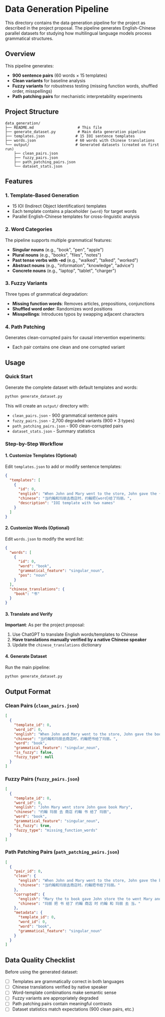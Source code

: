 # Data Generation Pipeline

This directory contains the data generation pipeline for the project as described in the project proposal. The pipeline generates English-Chinese parallel datasets for studying how multilingual language models process grammatical structures.

## Overview

This pipeline generates:
- **900 sentence pairs** (60 words × 15 templates)
- **Clean variants** for baseline analysis
- **Fuzzy variants** for robustness testing (missing function words, shuffled order, misspellings)
- **Path patching pairs** for mechanistic interpretability experiments

## Project Structure

```
data_generation/
├── README.md                    # This file
├── generate_dataset.py          # Main data generation pipeline
├── templates.json              # 15 IOI sentence templates
├── words.json                  # 60 words with Chinese translations
└── output/                     # Generated datasets (created on first run)
    ├── clean_pairs.json
    ├── fuzzy_pairs.json
    ├── path_patching_pairs.json
    └── dataset_stats.json
```

## Features

### 1. Template-Based Generation
- 15 IOI (Indirect Object Identification) templates
- Each template contains a placeholder `{word}` for target words
- Parallel English-Chinese templates for cross-linguistic analysis

### 2. Word Categories
The pipeline supports multiple grammatical features:
- **Singular nouns** (e.g., "book", "pen", "apple")
- **Plural nouns** (e.g., "books", "files", "notes")
- **Past tense verbs with -ed** (e.g., "walked", "talked", "worked")
- **Abstract nouns** (e.g., "information", "knowledge", "advice")
- **Concrete nouns** (e.g., "laptop", "tablet", "charger")

### 3. Fuzzy Variants
Three types of grammatical degradation:
- **Missing function words**: Removes articles, prepositions, conjunctions
- **Shuffled word order**: Randomizes word positions
- **Misspellings**: Introduces typos by swapping adjacent characters

### 4. Path Patching
Generates clean-corrupted pairs for causal intervention experiments:
- Each pair contains one clean and one corrupted variant

## Usage

### Quick Start

Generate the complete dataset with default templates and words:

```bash
python generate_dataset.py
```

This will create an `output/` directory with:
- `clean_pairs.json` - 900 grammatical sentence pairs
- `fuzzy_pairs.json` - 2,700 degraded variants (900 × 3 types)
- `path_patching_pairs.json` - 900 clean-corrupted pairs
- `dataset_stats.json` - Summary statistics

### Step-by-Step Workflow

#### 1. Customize Templates (Optional)

Edit `templates.json` to add or modify sentence templates:

```json
{
  "templates": [
    {
      "id": 0,
      "english": "When John and Mary went to the store, John gave the {word} to Mary.",
      "chinese": "当约翰和玛丽去商店时，约翰把{word}给了玛丽。",
      "description": "IOI template with two names"
    }
  ]
}
```

#### 2. Customize Words (Optional)

Edit `words.json` to modify the word list:

```json
{
  "words": [
    {
      "id": 0,
      "word": "book",
      "grammatical_feature": "singular_noun",
      "pos": "noun"
    }
  ],
  "chinese_translations": {
    "book": "书"
  }
}
```

#### 3. Translate and Verify

**Important**: As per the project proposal:
1. Use ChatGPT to translate English words/templates to Chinese
2. **Have translations manually verified by a native Chinese speaker**
3. Update the `chinese_translations` dictionary

#### 4. Generate Dataset

Run the main pipeline:

```bash
python generate_dataset.py
```

## Output Format

### Clean Pairs (`clean_pairs.json`)

```json
[
  {
    "template_id": 0,
    "word_id": 0,
    "english": "When John and Mary went to the store, John gave the book to Mary.",
    "chinese": "当约翰和玛丽去商店时，约翰把书给了玛丽。",
    "word": "book",
    "grammatical_feature": "singular_noun",
    "is_fuzzy": false,
    "fuzzy_type": null
  }
]
```

### Fuzzy Pairs (`fuzzy_pairs.json`)

```json
[
  {
    "template_id": 0,
    "word_id": 0,
    "english": "John Mary went store John gave book Mary",
    "chinese": "约翰 玛丽 去 商店 约翰 书 给了 玛丽",
    "word": "book",
    "grammatical_feature": "singular_noun",
    "is_fuzzy": true,
    "fuzzy_type": "missing_function_words"
  }
]
```

### Path Patching Pairs (`path_patching_pairs.json`)

```json
[
  {
    "pair_id": 0,
    "clean": {
      "english": "When John and Mary went to the store, John gave the book to Mary.",
      "chinese": "当约翰和玛丽去商店时，约翰把书给了玛丽。"
    },
    "corrupted": {
      "english": "Mary the to book gave John store the to went Mary and John When.",
      "chinese": "玛丽 把 书 给了 约翰 商店 时 约翰 和 玛丽 去 当。"
    },
    "metadata": {
      "template_id": 0,
      "word_id": 0,
      "word": "book",
      "grammatical_feature": "singular_noun"
    }
  }
]
```

## Data Quality Checklist

Before using the generated dataset:

- [ ] Templates are grammatically correct in both languages
- [ ] Chinese translations verified by native speaker
- [ ] Word-template combinations make semantic sense
- [ ] Fuzzy variants are appropriately degraded
- [ ] Path patching pairs contain meaningful contrasts
- [ ] Dataset statistics match expectations (900 clean pairs, etc.)
